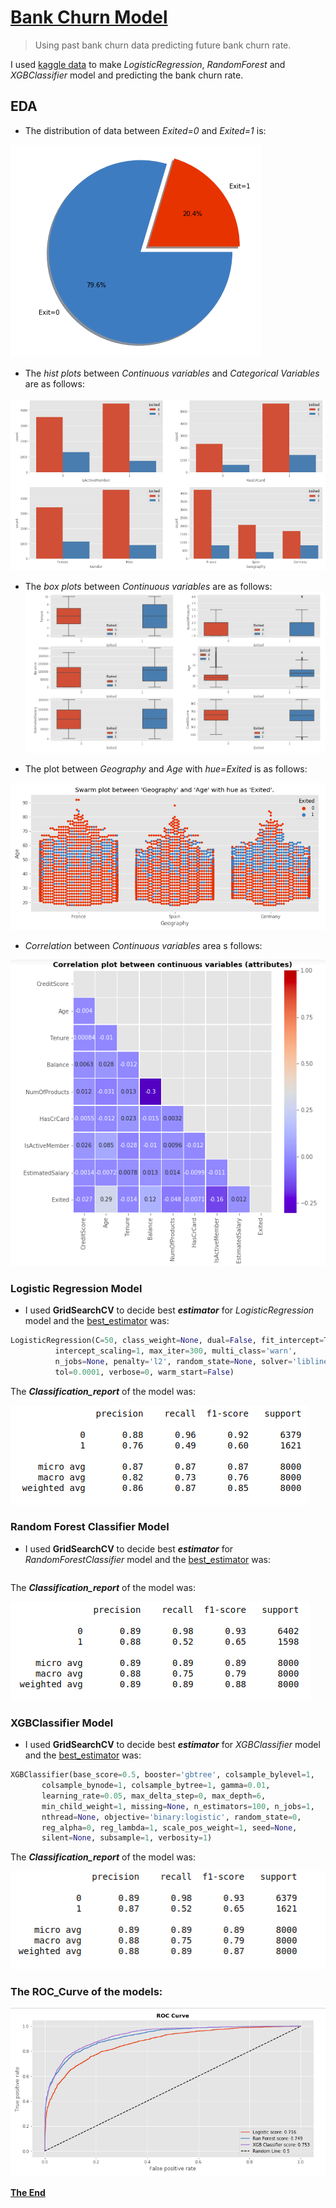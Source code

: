 # <ins> Bank Churn Model</ins>

> Using past bank churn data predicting future bank churn rate.

I used [kaggle data](https://www.kaggle.com/adammaus/predicting-churn-for-bank-customers "Data for bank churn") to make *LogisticRegression*, *RandomForest* and *XGBClassifier* model and predicting the bank churn rate.

## EDA

- The distribution of data between *Exited=0* and *Exited=1* is:

![alt text](/image/data_dist.png)

- The *hist plots* between *Continuous variables* and *Categorical Variables* are as follows:

![alt text](/image/cat_cont_plot.png)

- The *box plots* between *Continuous variables* are as follows:
![alt text](/image/cont_box.png)

- The plot between *Geography* and *Age* with *hue=Exited* is as follows:

![alt text](/image/swarm.png)

- *Correlation* between *Continuous variables* area s follows:

![alt text](/image/cor.png)

### Logistic Regression Model

 - I used **GridSearchCV** to decide best ***estimator*** for *LogisticRegression* model and the <ins>best_estimator</ins> was:

```python
LogisticRegression(C=50, class_weight=None, dual=False, fit_intercept=True,
          intercept_scaling=1, max_iter=300, multi_class='warn',
          n_jobs=None, penalty='l2', random_state=None, solver='liblinear',
          tol=0.0001, verbose=0, warm_start=False)
```

The ***Classification_report*** of the model was:

![alt text](/image/lr_report.png)


### Random Forest Classifier Model

 - I used **GridSearchCV** to decide best ***estimator*** for *RandomForestClassifier* model and the <ins>best_estimator</ins> was:

```python

```

The ***Classification_report*** of the model was:

![alt text](/image/rf_report.png)

### XGBClassifier Model

 - I used **GridSearchCV** to decide best ***estimator*** for *XGBClassifier* model and the <ins>best_estimator</ins> was:

```python
XGBClassifier(base_score=0.5, booster='gbtree', colsample_bylevel=1,
       colsample_bynode=1, colsample_bytree=1, gamma=0.01,
       learning_rate=0.05, max_delta_step=0, max_depth=6,
       min_child_weight=1, missing=None, n_estimators=100, n_jobs=1,
       nthread=None, objective='binary:logistic', random_state=0,
       reg_alpha=0, reg_lambda=1, scale_pos_weight=1, seed=None,
       silent=None, subsample=1, verbosity=1)
```

The ***Classification_report*** of the model was:

![alt text](/image/xgb_report.png)

### The ROC_Curve of the models:

![alt text](/image/roc_curve.png)

**<ins>The End</ins>**
